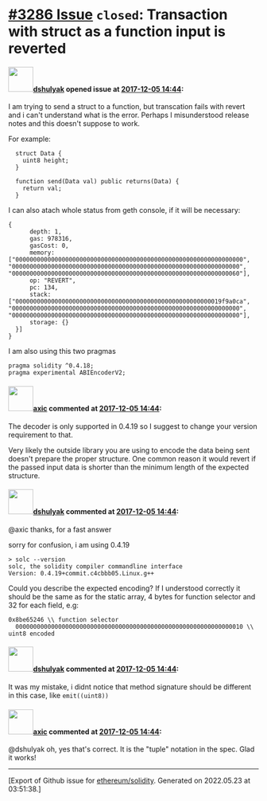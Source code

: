 # [\#3286 Issue](https://github.com/ethereum/solidity/issues/3286) `closed`: Transaction with struct as a function input is reverted

#### <img src="https://avatars.githubusercontent.com/u/1964576?u=a26fb2caaa3f7ade2781719d2af74707119e4a0f&v=4" width="50">[dshulyak](https://github.com/dshulyak) opened issue at [2017-12-05 14:44](https://github.com/ethereum/solidity/issues/3286):

I am trying to send a struct to a function, but transcation fails with revert and i can't understand what is the error. Perhaps I misunderstood release notes and this doesn't suppose to work.

For example:
```
  struct Data {
    uint8 height;
  }

  function send(Data val) public returns(Data) {
    return val;
  }
```

I can also atach whole status from geth console, if it will be necessary:
```
{
      depth: 1,
      gas: 978316,
      gasCost: 0,
      memory: ["0000000000000000000000000000000000000000000000000000000000000000", "0000000000000000000000000000000000000000000000000000000000000000", "0000000000000000000000000000000000000000000000000000000000000060"],
      op: "REVERT",
      pc: 134,
      stack: ["0000000000000000000000000000000000000000000000000000000019f9a0ca", "0000000000000000000000000000000000000000000000000000000000000000", "0000000000000000000000000000000000000000000000000000000000000000"],
      storage: {}
  }]
}
```

I am also using this two pragmas
```
pragma solidity ^0.4.18;
pragma experimental ABIEncoderV2;

```

#### <img src="https://avatars.githubusercontent.com/u/20340?v=4" width="50">[axic](https://github.com/axic) commented at [2017-12-05 14:44](https://github.com/ethereum/solidity/issues/3286#issuecomment-349325883):

The decoder is only supported in 0.4.19 so I suggest to change your version requirement to that.

Very likely the outside library you are using to encode the data being sent doesn't prepare the proper structure. One common reason it would revert if the passed input data is shorter than the minimum length of the expected structure.

#### <img src="https://avatars.githubusercontent.com/u/1964576?u=a26fb2caaa3f7ade2781719d2af74707119e4a0f&v=4" width="50">[dshulyak](https://github.com/dshulyak) commented at [2017-12-05 14:44](https://github.com/ethereum/solidity/issues/3286#issuecomment-349334779):

@axic thanks, for a fast answer

sorry for confusion, i am using 0.4.19
```
> solc --version
solc, the solidity compiler commandline interface
Version: 0.4.19+commit.c4cbbb05.Linux.g++
```

Could you describe the expected encoding? If I understood correctly it should be the same as for the static array, 4 bytes for function selector and 32 for each field, e.g:
```
0x8be65246 \\ function selector
  0000000000000000000000000000000000000000000000000000000000000010 \\ uint8 encoded
```

#### <img src="https://avatars.githubusercontent.com/u/1964576?u=a26fb2caaa3f7ade2781719d2af74707119e4a0f&v=4" width="50">[dshulyak](https://github.com/dshulyak) commented at [2017-12-05 14:44](https://github.com/ethereum/solidity/issues/3286#issuecomment-349577356):

It was my mistake, i didnt notice that method signature should be different in this case, like
`emit((uint8))`

#### <img src="https://avatars.githubusercontent.com/u/20340?v=4" width="50">[axic](https://github.com/axic) commented at [2017-12-05 14:44](https://github.com/ethereum/solidity/issues/3286#issuecomment-349580660):

@dshulyak oh, yes that's correct. It is the "tuple" notation in the spec. Glad it works!


-------------------------------------------------------------------------------



[Export of Github issue for [ethereum/solidity](https://github.com/ethereum/solidity). Generated on 2022.05.23 at 03:51:38.]
